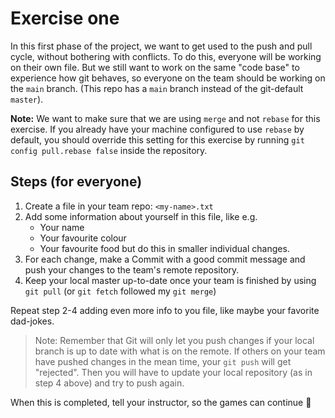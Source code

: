 # Exercise one

In this first phase of the project, we want to get used to the push and pull cycle, without bothering with conflicts. To do this, everyone will be working on their own file.
But we still want to work on the same "code base" to experience how git behaves, so everyone on the team should be working on the `main` branch. (This repo has a `main` branch instead of the git-default `master`).

**Note:** We want to make sure that we are using `merge` and not `rebase` for this exercise. If you already have your machine configured to use `rebase` by default, you should override this setting for this exercise by running `git config pull.rebase false` inside the repository.

## Steps (for everyone)

1. Create a file in your team repo: `<my-name>.txt`
1. Add some information about yourself in this file, like e.g.
   * Your name
   * Your favourite colour
   * Your favourite food
  but do this in smaller individual changes.
1. For each change, make a Commit with a good commit message and push your changes to the team's remote repository.
1. Keep your local master up-to-date once your team is finished by using `git pull` (or `git fetch` followed my `git merge`)

Repeat step 2-4 adding even more info to you file, like maybe your favorite dad-jokes.

> Note: Remember that Git will only let you push changes if your local branch is up to date with what is on the remote. If others on your team have pushed changes in the mean time, your `git push` will get "rejected". Then you will have to update your local repository (as in step 4 above) and try to push again.

When this is completed, tell your instructor, so the games can continue 🎉
